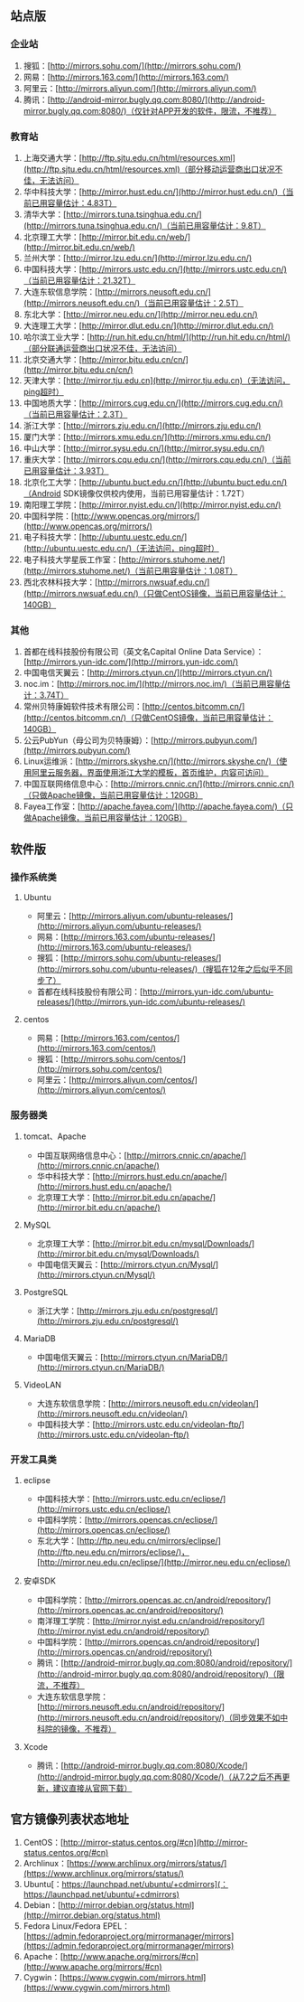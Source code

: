 ## 站点版  
### 企业站  
1. 搜狐：[http://mirrors.sohu.com/](http://mirrors.sohu.com/)  
2. 网易：[http://mirrors.163.com/](http://mirrors.163.com/)  
3. 阿里云：[http://mirrors.aliyun.com/](http://mirrors.aliyun.com/)  
4. 腾讯：[http://android-mirror.bugly.qq.com:8080/](http://android-mirror.bugly.qq.com:8080/)（仅针对APP开发的软件，限流，不推荐）  

### 教育站  
1. 上海交通大学：[http://ftp.sjtu.edu.cn/html/resources.xml](http://ftp.sjtu.edu.cn/html/resources.xml)（部分移动运营商出口状况不佳，无法访问）  
2. 华中科技大学：[http://mirror.hust.edu.cn/](http://mirror.hust.edu.cn/)（当前已用容量估计：4.83T）  
3. 清华大学：[http://mirrors.tuna.tsinghua.edu.cn/](http://mirrors.tuna.tsinghua.edu.cn/)（当前已用容量估计：9.8T）  
4. 北京理工大学：[http://mirror.bit.edu.cn/web/](http://mirror.bit.edu.cn/web/)  
5. 兰州大学：[http://mirror.lzu.edu.cn/](http://mirror.lzu.edu.cn/)  
6. 中国科技大学：[http://mirrors.ustc.edu.cn/](http://mirrors.ustc.edu.cn/)（当前已用容量估计：21.32T）  
7. 大连东软信息学院：[http://mirrors.neusoft.edu.cn/](http://mirrors.neusoft.edu.cn/)（当前已用容量估计：2.5T）  
8. 东北大学：[http://mirror.neu.edu.cn/](http://mirror.neu.edu.cn/)  
9. 大连理工大学：[http://mirror.dlut.edu.cn/](http://mirror.dlut.edu.cn/)  
10. 哈尔滨工业大学：[http://run.hit.edu.cn/html/](http://run.hit.edu.cn/html/)（部分联通运营商出口状况不佳，无法访问）  
11. 北京交通大学：[http://mirror.bjtu.edu.cn/cn/](http://mirror.bjtu.edu.cn/cn/)  
12. 天津大学：[http://mirror.tju.edu.cn](http://mirror.tju.edu.cn)（无法访问，ping超时）  
13. 中国地质大学：[http://mirrors.cug.edu.cn/](http://mirrors.cug.edu.cn/)（当前已用容量估计：2.3T）  
14. 浙江大学：[http://mirrors.zju.edu.cn/](http://mirrors.zju.edu.cn/)  
15. 厦门大学：[http://mirrors.xmu.edu.cn/](http://mirrors.xmu.edu.cn/)  
16. 中山大学：[http://mirror.sysu.edu.cn/](http://mirror.sysu.edu.cn/)  
17. 重庆大学：[http://mirrors.cqu.edu.cn/](http://mirrors.cqu.edu.cn/)（当前已用容量估计：3.93T）  
18. 北京化工大学：[http://ubuntu.buct.edu.cn/](http://ubuntu.buct.edu.cn/)（Android SDK镜像仅供校内使用，当前已用容量估计：1.72T）  
19. 南阳理工学院：[http://mirror.nyist.edu.cn/](http://mirror.nyist.edu.cn/)  
20. 中国科学院：[http://www.opencas.org/mirrors/](http://www.opencas.org/mirrors/)  
21. 电子科技大学：[http://ubuntu.uestc.edu.cn/](http://ubuntu.uestc.edu.cn/)（无法访问，ping超时）  
22. 电子科技大学星辰工作室：[http://mirrors.stuhome.net/](http://mirrors.stuhome.net/)（当前已用容量估计：1.08T）  
23. 西北农林科技大学：[http://mirrors.nwsuaf.edu.cn/](http://mirrors.nwsuaf.edu.cn/)（只做CentOS镜像，当前已用容量估计：140GB）  

### 其他  
1. 首都在线科技股份有限公司（英文名Capital Online Data Service）：[http://mirrors.yun-idc.com/](http://mirrors.yun-idc.com/)  
2. 中国电信天翼云：[http://mirrors.ctyun.cn/](http://mirrors.ctyun.cn/)  
3. noc.im：[http://mirrors.noc.im/](http://mirrors.noc.im/)（当前已用容量估计：3.74T）  
4. 常州贝特康姆软件技术有限公司：[http://centos.bitcomm.cn/](http://centos.bitcomm.cn/)（只做CentOS镜像，当前已用容量估计：140GB）  
5. 公云PubYun（母公司为贝特康姆）：[http://mirrors.pubyun.com/](http://mirrors.pubyun.com/)  
6. Linux运维派：[http://mirrors.skyshe.cn/](http://mirrors.skyshe.cn/)（使用阿里云服务器，界面使用浙江大学的模板，首页维护，内容可访问）  
7. 中国互联网络信息中心：[http://mirrors.cnnic.cn/](http://mirrors.cnnic.cn/)（只做Apache镜像，当前已用容量估计：120GB）  
8. Fayea工作室：[http://apache.fayea.com/](http://apache.fayea.com/)（只做Apache镜像，当前已用容量估计：120GB）  

## 软件版  
### 操作系统类  
1. Ubuntu
    * 阿里云：[http://mirrors.aliyun.com/ubuntu-releases/](http://mirrors.aliyun.com/ubuntu-releases/)  
    * 网易：[http://mirrors.163.com/ubuntu-releases/](http://mirrors.163.com/ubuntu-releases/)  
    * 搜狐：[http://mirrors.sohu.com/ubuntu-releases/](http://mirrors.sohu.com/ubuntu-releases/)（搜狐在12年之后似乎不同步了）  
    * 首都在线科技股份有限公司：[http://mirrors.yun-idc.com/ubuntu-releases/](http://mirrors.yun-idc.com/ubuntu-releases/)  

2. centos
    * 网易：[http://mirrors.163.com/centos/](http://mirrors.163.com/centos/)  
    * 搜狐：[http://mirrors.sohu.com/centos/](http://mirrors.sohu.com/centos/)  
    * 阿里云：[http://mirrors.aliyun.com/centos/](http://mirrors.aliyun.com/centos/)  

### 服务器类
1. tomcat、Apache
    * 中国互联网络信息中心：[http://mirrors.cnnic.cn/apache/](http://mirrors.cnnic.cn/apache/)  
    * 华中科技大学：[http://mirrors.hust.edu.cn/apache/](http://mirrors.hust.edu.cn/apache/)  
    * 北京理工大学：[http://mirror.bit.edu.cn/apache/](http://mirror.bit.edu.cn/apache/)  

2. MySQL
    * 北京理工大学：[http://mirror.bit.edu.cn/mysql/Downloads/](http://mirror.bit.edu.cn/mysql/Downloads/)  
    * 中国电信天翼云：[http://mirrors.ctyun.cn/Mysql/](http://mirrors.ctyun.cn/Mysql/)  

3. PostgreSQL
    * 浙江大学：[http://mirrors.zju.edu.cn/postgresql/](http://mirrors.zju.edu.cn/postgresql/)  

4. MariaDB
    * 中国电信天翼云：[http://mirrors.ctyun.cn/MariaDB/](http://mirrors.ctyun.cn/MariaDB/)  

5. VideoLAN
    * 大连东软信息学院：[http://mirrors.neusoft.edu.cn/videolan/](http://mirrors.neusoft.edu.cn/videolan/)  
    * 中国科技大学：[http://mirrors.ustc.edu.cn/videolan-ftp/](http://mirrors.ustc.edu.cn/videolan-ftp/)  

### 开发工具类  
1. eclipse
    * 中国科技大学：[http://mirrors.ustc.edu.cn/eclipse/](http://mirrors.ustc.edu.cn/eclipse/)  
    * 中国科学院：[http://mirrors.opencas.cn/eclipse/](http://mirrors.opencas.cn/eclipse/)  
    * 东北大学：[http://ftp.neu.edu.cn/mirrors/eclipse/](http://ftp.neu.edu.cn/mirrors/eclipse/)，[http://mirror.neu.edu.cn/eclipse/](http://mirror.neu.edu.cn/eclipse/)  

2. 安卓SDK
    * 中国科学院：[http://mirrors.opencas.ac.cn/android/repository/](http://mirrors.opencas.ac.cn/android/repository/)  
    * 南洋理工学院：[http://mirror.nyist.edu.cn/android/repository/](http://mirror.nyist.edu.cn/android/repository/)  
    * 中国科学院：[http://mirrors.opencas.cn/android/repository/](http://mirrors.opencas.cn/android/repository/)  
    * 腾讯：[http://android-mirror.bugly.qq.com:8080/android/repository/](http://android-mirror.bugly.qq.com:8080/android/repository/)（限流，不推荐）  
    * 大连东软信息学院：[http://mirrors.neusoft.edu.cn/android/repository/](http://mirrors.neusoft.edu.cn/android/repository/)（同步效果不如中科院的镜像，不推荐）  

3. Xcode
    * 腾讯：[http://android-mirror.bugly.qq.com:8080/Xcode/](http://android-mirror.bugly.qq.com:8080/Xcode/)（从7.2之后不再更新，建议直接从官网下载）  

## 官方镜像列表状态地址  
1. CentOS：[http://mirror-status.centos.org/#cn](http://mirror-status.centos.org/#cn)  
2. Archlinux：[https://www.archlinux.org/mirrors/status/](https://www.archlinux.org/mirrors/status/)  
3. Ubuntu[：https://launchpad.net/ubuntu/+cdmirrors](：https://launchpad.net/ubuntu/+cdmirrors)  
4. Debian：[http://mirror.debian.org/status.html](http://mirror.debian.org/status.html)  
5. Fedora Linux/Fedora EPEL：[https://admin.fedoraproject.org/mirrormanager/mirrors](https://admin.fedoraproject.org/mirrormanager/mirrors)  
6. Apache：[http://www.apache.org/mirrors/#cn](http://www.apache.org/mirrors/#cn)  
7. Cygwin：[https://www.cygwin.com/mirrors.html](https://www.cygwin.com/mirrors.html)  